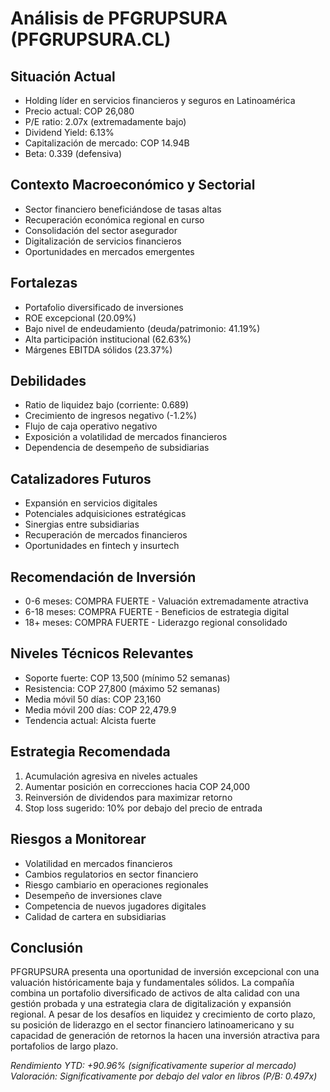 # Análisis de PFGRUPSURA (PFGRUPSURA.CL)

## Situación Actual

- Holding líder en servicios financieros y seguros en Latinoamérica
- Precio actual: COP 26,080
- P/E ratio: 2.07x (extremadamente bajo)
- Dividend Yield: 6.13%
- Capitalización de mercado: COP 14.94B
- Beta: 0.339 (defensiva)

## Contexto Macroeconómico y Sectorial

- Sector financiero beneficiándose de tasas altas
- Recuperación económica regional en curso
- Consolidación del sector asegurador
- Digitalización de servicios financieros
- Oportunidades en mercados emergentes

## Fortalezas

- Portafolio diversificado de inversiones
- ROE excepcional (20.09%)
- Bajo nivel de endeudamiento (deuda/patrimonio: 41.19%)
- Alta participación institucional (62.63%)
- Márgenes EBITDA sólidos (23.37%)

## Debilidades

- Ratio de liquidez bajo (corriente: 0.689)
- Crecimiento de ingresos negativo (-1.2%)
- Flujo de caja operativo negativo
- Exposición a volatilidad de mercados financieros
- Dependencia de desempeño de subsidiarias

## Catalizadores Futuros

- Expansión en servicios digitales
- Potenciales adquisiciones estratégicas
- Sinergias entre subsidiarias
- Recuperación de mercados financieros
- Oportunidades en fintech y insurtech

## Recomendación de Inversión

- 0-6 meses: COMPRA FUERTE - Valuación extremadamente atractiva
- 6-18 meses: COMPRA FUERTE - Beneficios de estrategia digital
- 18+ meses: COMPRA FUERTE - Liderazgo regional consolidado

## Niveles Técnicos Relevantes

- Soporte fuerte: COP 13,500 (mínimo 52 semanas)
- Resistencia: COP 27,800 (máximo 52 semanas)
- Media móvil 50 días: COP 23,160
- Media móvil 200 días: COP 22,479.9
- Tendencia actual: Alcista fuerte

## Estrategia Recomendada

1. Acumulación agresiva en niveles actuales
2. Aumentar posición en correcciones hacia COP 24,000
3. Reinversión de dividendos para maximizar retorno
4. Stop loss sugerido: 10% por debajo del precio de entrada

## Riesgos a Monitorear

- Volatilidad en mercados financieros
- Cambios regulatorios en sector financiero
- Riesgo cambiario en operaciones regionales
- Desempeño de inversiones clave
- Competencia de nuevos jugadores digitales
- Calidad de cartera en subsidiarias

## Conclusión

PFGRUPSURA presenta una oportunidad de inversión excepcional con una valuación históricamente baja y fundamentales sólidos. La compañía combina un portafolio diversificado de activos de alta calidad con una gestión probada y una estrategia clara de digitalización y expansión regional. A pesar de los desafíos en liquidez y crecimiento de corto plazo, su posición de liderazgo en el sector financiero latinoamericano y su capacidad de generación de retornos la hacen una inversión atractiva para portafolios de largo plazo.

_Rendimiento YTD: +90.96% (significativamente superior al mercado)_
_Valoración: Significativamente por debajo del valor en libros (P/B: 0.497x)_
